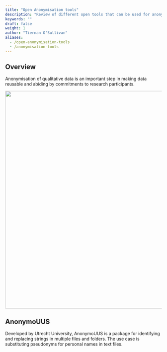 ```yaml
---
title: "Open Anonymisation tools"
description: "Review of different open tools that can be used for anonymisation of qualitative data."
keywords: ""
draft: false
weight: 1
author: "Tiernan O'Sullivan"
aliases:
  - /open-anonymisation-tools
  - /anonymisation-tools
---
```


## Overview

Anonymisation of qualitative data is an important step in making data reusable and abiding by commitments to research participants.



<p align = "center">
<img src = "../images/test_image_from_DANS_slide.png" width="700">
</p>

## AnonymoUUS

Developed by Utrecht University, AnonymoUUS is a package for identifying and replacing strings in multiple files and folders. The use case is substituting pseudonyms for personal names in text files. 

